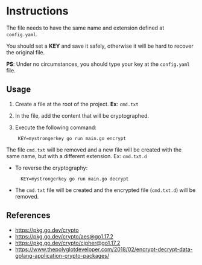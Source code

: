 # Instructions
The file needs to have the same name and extension defined at ```config.yaml```.

You should set a **KEY** and save it safely, otherwise it will be hard to recover the original file.

**PS**:   Under no circumstances, you should type your key at the ```config.yaml``` file.

## Usage
1. Create a file at the root of the project. **Ex**: ```cmd.txt```
2. In the file, add the content that will be cryptographed.
3. Execute the following command:

        KEY=mystrongerkey go run main.go encrypt

The file ```cmd.txt```  will be removed and a new file will be created with the same name, but with a different extension. Ex: ```cmd.txt.d```

- To reverse the cryptography:

        KEY=mystrongerkey go run main.go decrypt
    
- The ```cmd.txt```  file will be created and the encrypted file (```cmd.txt.d```) will be removed.



## References

- https://pkg.go.dev/crypto
- https://pkg.go.dev/crypto/aes@go1.17.2
- https://pkg.go.dev/crypto/cipher@go1.17.2
- https://www.thepolyglotdeveloper.com/2018/02/encrypt-decrypt-data-golang-application-crypto-packages/
